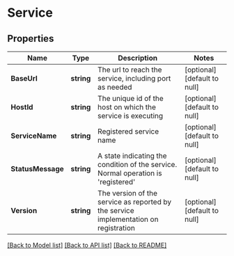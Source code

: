 # Service

## Properties
Name | Type | Description | Notes
------------ | ------------- | ------------- | -------------
**BaseUrl** | **string** | The url to reach the service, including port as needed | [optional] [default to null]
**HostId** | **string** | The unique id of the host on which the service is executing | [optional] [default to null]
**ServiceName** | **string** | Registered service name | [optional] [default to null]
**StatusMessage** | **string** | A state indicating the condition of the service. Normal operation is &#39;registered&#39; | [optional] [default to null]
**Version** | **string** | The version of the service as reported by the service implementation on registration | [optional] [default to null]

[[Back to Model list]](../README.md#documentation-for-models) [[Back to API list]](../README.md#documentation-for-api-endpoints) [[Back to README]](../README.md)


